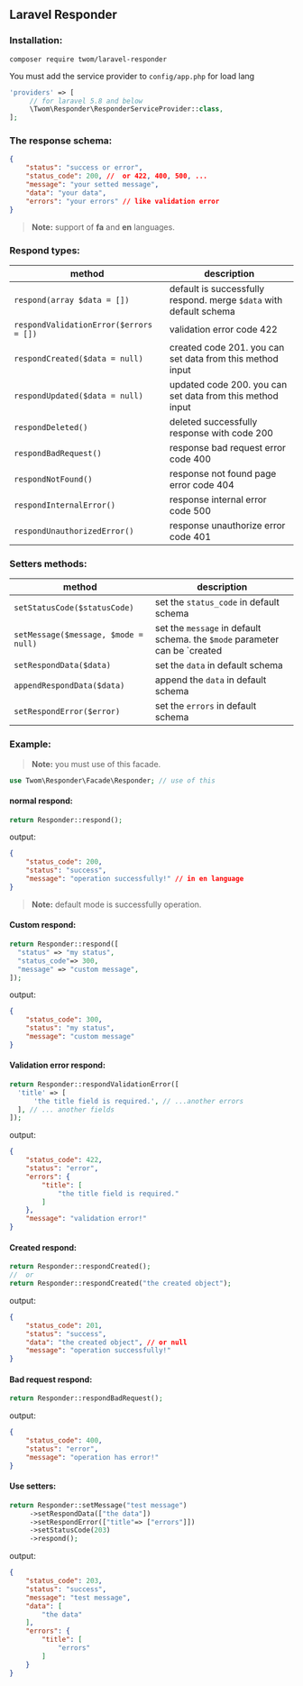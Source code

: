 ﻿## Laravel Responder
### Installation:
```
composer require twom/laravel-responder
```

You must add the service provider to `config/app.php` for load lang
```php
'providers' => [
	 // for laravel 5.8 and below
	 \Twom\Responder\ResponderServiceProvider::class,
];
```

### The response schema:
```json
{
	"status": "success or error",
	"status_code": 200, //	or 422, 400, 500, ...
	"message": "your setted message",
	"data": "your data",
	"errors": "your errors" // like validation error
}
```
> **Note:** support of **fa** and **en** languages.

### Respond types:
| method                    | description                                                       |
|---------------------------|-------------------------------------------------------------------|
|`respond(array $data = [])`| default is successfully respond. merge `$data` with default schema|
|`respondValidationError($errors = [])`| validation error code 422                              |
|`respondCreated($data = null)`| created code 201. you can set data from this method input  |
|`respondUpdated($data = null)`| updated code 200. you can set data from this method input |
|`respondDeleted()`        | deleted successfully response with code 200 						|
|`respondBadRequest()`     | response bad request error code 400 |
|`respondNotFound()`       | response not found page error code 404|
|`respondInternalError()`  | response internal error code 500									 |
|`respondUnauthorizedError()`| response unauthorize error code 401 								 |

### Setters methods:
| method   			| description							 |
|-------------------|----------------------------------------|
|`setStatusCode($statusCode)`|	set the `status_code` in default schema|
|`setMessage($message, $mode = null)`| set the `message` in default schema. the `$mode` parameter can be `created|updated|deleted`, like this: `setMessage("user", "created")` so the message is `user created.`|
|`setRespondData($data)`| set the `data` in default schema 										 |
|`appendRespondData($data)`| append the `data` in default schema|
|`setRespondError($error)`| set the `errors` in default schema|




### Example:
> **Note:** you must use of this facade.
```php
use Twom\Responder\Facade\Responder; // use of this
```
#### normal respond:
```php
return Responder::respond();
```
output:
```json
{
    "status_code": 200,
    "status": "success",
    "message": "operation successfully!" // in en language
}
```
> **Note:** default mode is successfully operation.

#### Custom respond:
```php
return Responder::respond([  
  "status" => "my status",  
  "status_code"=> 300,  
  "message" => "custom message",  
]);
```
output:
```json
{
    "status_code": 300,
    "status": "my status",
    "message": "custom message"
}
```

#### Validation error respond:
```php
return Responder::respondValidationError([  
  'title' => [  
	  'the title field is required.', // ...another errors  
  ], // ... another fields  
]);
```
output:
```json
{
    "status_code": 422,
    "status": "error",
    "errors": {
        "title": [
            "the title field is required."
        ]
    },
    "message": "validation error!"
}
```

#### Created respond:
```php
return Responder::respondCreated();
//	or  
return Responder::respondCreated("the created object");
```
output:
```json
{
    "status_code": 201,
    "status": "success",
    "data": "the created object", // or null
    "message": "operation successfully!"
}
```

#### Bad request respond:
```php
return Responder::respondBadRequest();
```
output:
```json
{
    "status_code": 400,
    "status": "error",
    "message": "operation has error!"
}
```

#### Use setters:
```php
return Responder::setMessage("test message")  
	 ->setRespondData(["the data"])  
	 ->setRespondError(["title"=> ["errors"]])  
	 ->setStatusCode(203)  
	 ->respond();
```
output:
```json
{
    "status_code": 203,
    "status": "success",
    "message": "test message",
    "data": [
        "the data"
    ],
    "errors": {
        "title": [
            "errors"
        ]
    }
}
```
